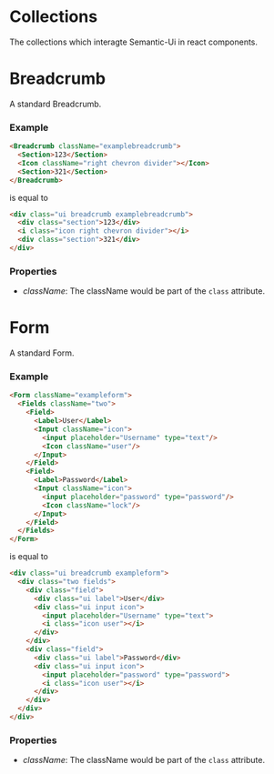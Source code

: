 Collections
=============
The collections which interagte Semantic-Ui in react components.

# Breadcrumb
A standard Breadcrumb.

### Example

```html
<Breadcrumb className="examplebreadcrumb">
  <Section>123</Section>
  <Icon className="right chevron divider"></Icon>
  <Section>321</Section>
</Breadcrumb>
```

is equal to 

```html
<div class="ui breadcrumb examplebreadcrumb">
  <div class="section">123</div>
  <i class="icon right chevron divider"></i>
  <div class="section">321</div>
</div>
```

### Properties

- *className*: The className would be part of the `class` attribute.


# Form
A standard Form.

### Example

```html
<Form className="exampleform">
  <Fields className="two">
    <Field>
      <Label>User</Label>
      <Input className="icon">
        <input placeholder="Username" type="text"/>
        <Icon className="user"/>
      </Input>
    </Field>
    <Field>
      <Label>Password</Label>
      <Input className="icon">
        <input placeholder="password" type="password"/>
        <Icon className="lock"/>
      </Input>
    </Field>
  </Fields>
</Form>
```

is equal to 

```html
<div class="ui breadcrumb exampleform">
  <div class="two fields">
    <div class="field">
      <div class="ui label">User</div>
      <div class="ui input icon">
        <input placeholder="Username" type="text">
        <i class="icon user"></i>
      </div>
    </div>
    <div class="field">
      <div class="ui label">Password</div>
      <div class="ui input icon">
        <input placeholder="password" type="password">
        <i class="icon user"></i>
      </div>
    </div>
  </div>
</div>
```

### Properties

- *className*: The className would be part of the `class` attribute.
